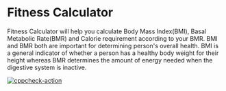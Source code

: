 # Fitness Calculator
Fitness Calculator will help you calculate Body Mass Index(BMI), Basal Metabolic Rate(BMR) and Calorie requirement according to your BMR. BMI and BMR both are important for determining person's overall health. BMI is a general indicator of whether a person has a healthy body weight for their height whereas BMR determines the amount of energy needed when the digestive system is inactive.

[![cppcheck-action](https://github.com/Asmita-Kajrolkar/LnT-Mini-Project/actions/workflows/cppcheck.yml/badge.svg)](https://github.com/Asmita-Kajrolkar/LnT-Mini-Project/actions/workflows/cppcheck.yml)
